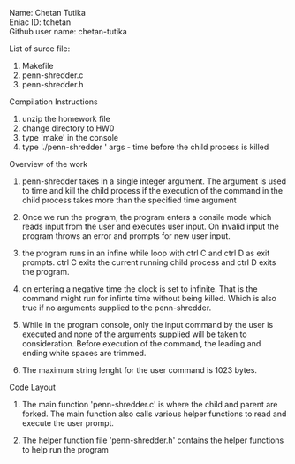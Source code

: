 Name: Chetan Tutika<br/>
Eniac ID: tchetan<br/>
Github user name: chetan-tutika

List of surce file:
1) Makefile
2) penn-shredder.c
3) penn-shredder.h

Compilation Instructions
1) unzip the homework file
2) change directory to HW0
3) type 'make' in the console
4) type './penn-shredder <args>'
    args - time before the child process is killed

Overview of the work
1) penn-shredder takes in a single integer argument. The argument is used to time and  kill the child process if the execution  of the command in the child process takes more than the specified time argument

2) Once we run the program, the program enters a consile mode which reads input from the user and executes user input. On invalid input the program throws an error and prompts for new user input.

3) the program runs in an infine while loop with ctrl C and ctrl D as exit prompts. ctrl C exits the current running child process and ctrl D exits the program.

4) on entering a negative time the clock is set to infinite. That is the command might run for infinte time without being killed. Which is also true if no arguments supplied to the penn-shredder. 

5) While in the program console, only the input command by the user is executed and none of the arguments supplied will be taken to consideration. Before execution of the command, the leading and ending white spaces are trimmed.

6) The maximum string lenght for the user command is 1023 bytes.

Code Layout
1) The main function 'penn-shredder.c' is where the child and parent are forked. The main function also calls various helper functions to read and execute the user prompt.

2) The helper function file 'penn-shredder.h' contains the helper functions to help run the program

